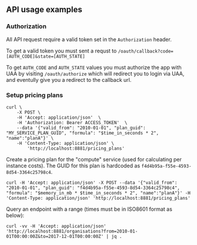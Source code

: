 ## API usage examples

### Authorization

All API request require a valid token set in the `Authorization` header.

To get a valid token you must sent a requst to `/oauth/callback?code=[AUTH_CODE]&state=[AUTH_STATE]`

To get `AUTH_CODE` and `AUTH_STATE` values you must authorize the app with UAA by visiting `/oauth/authorize` which will redirect you to login via UAA, and eventully give you a redirect to the callback url.

### Setup pricing plans

```
curl \
    -X POST \
    -H 'Accept: application/json'  \
    -H 'Authorization: Bearer ACCESS_TOKEN'  \
    --data '{"valid_from": "2010-01-01", "plan_guid": "MY_SERVICE_PLAN_GUID", "formula": "$time_in_seconds * 2", "name":"planA"}' \
    -H 'Content-Type: application/json' \
        'http://localhost:8881/pricing_plans'
```

Create a pricing plan for the "compute" service (used for calculating per instance costs). The GUID for this plan is hardcoded as `f4d4b95a-f55e-4593-8d54-3364c25798c4`.

```
curl -H 'Accept: application/json' -X POST --data '{"valid_from": "2010-01-01", "plan_guid": "f4d4b95a-f55e-4593-8d54-3364c25798c4", "formula": "$memory_in_mb * $time_in_seconds * 2", "name":"planA"}' -H 'Content-Type: application/json' 'http://localhost:8881/pricing_plans'
```

Query an endpoint with a range (times must be in ISO8601 format as below):

```
curl -vv -H 'Accept: application/json' 'http://localhost:8881/organisations?from=2010-01-01T00:00:00Z&to=2017-12-01T00:00:00Z' | jq .
```
